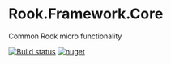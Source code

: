 # Rook.Framework.Core
Common Rook micro functionality

[![Build status](https://travis-ci.org/rookframework/Rook.Framework.Core.svg?branch=master)](https://travis-ci.org/rookframework/Rook.Framework.Core)
[![nuget](https://img.shields.io/nuget/v/Rook.Framework.Core.svg)](https://www.nuget.org/packages/Rook.Framework.Core/)
  


